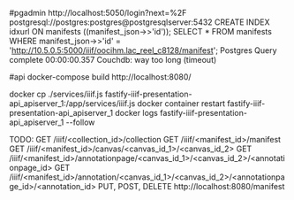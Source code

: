 
#pgadmin
http://localhost:5050/login?next=%2F
postgresql://postgres:postgres@postgresqlserver:5432
CREATE INDEX idxurl ON manifests ((manifest_json->>'id'));
SELECT * FROM manifests WHERE manifest_json->>'id' = 'http://10.5.0.5:5000/iiif/oocihm.lac_reel_c8128/manifest'; 
Postgres Query complete 00:00:00.357
Couchdb: way too long (timeout)

#api
docker-compose build
http://localhost:8080/

docker cp ./services/iiif.js fastify-iiif-presentation-api_apiserver_1:/app/services/iiif.js
docker container restart fastify-iiif-presentation-api_apiserver_1
docker logs fastify-iiif-presentation-api_apiserver_1 --follow


TODO:
GET /iiif/<collection_id>/collection
GET /iiif/<manifest_id>/manifest
GET /iiif/<manifest_id>/canvas/<canvas_id_1>/<canvas_id_2>
GET /iiif/<manifest_id>/annotationpage/<canvas_id_1>/<canvas_id_2>/<annotationpage_id>
GET /iiif/<manifest_id>/annotation/<canvas_id_1>/<canvas_id_2>/<annotationpage_id>/<annotation_id>
PUT, POST, DELETE http://localhost:8080/manifest
